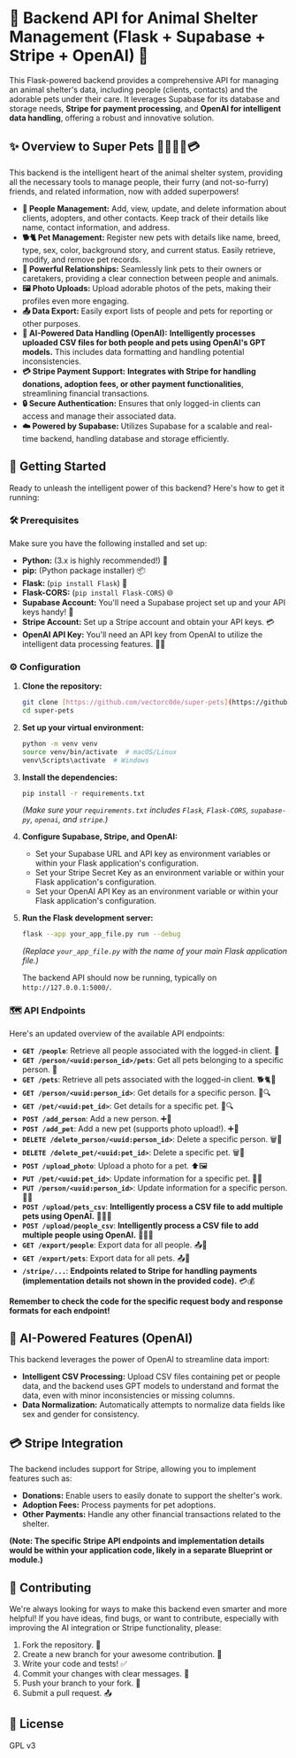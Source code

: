 # 🐾 Backend API for Animal Shelter Management (Flask + Supabase + Stripe + OpenAI) 🏡

This Flask-powered backend provides a comprehensive API for managing an animal shelter's data, including people (clients, contacts) and the adorable pets under their care. It leverages Supabase for its database and storage needs, **Stripe for payment processing**, and **OpenAI for intelligent data handling**, offering a robust and innovative solution.

## ✨ Overview to Super Pets 🐶🐱🐰🤖💳

This backend is the intelligent heart of the animal shelter system, providing all the necessary tools to manage people, their furry (and not-so-furry) friends, and related information, now with added superpowers!

* **👤 People Management:** Add, view, update, and delete information about clients, adopters, and other contacts. Keep track of their details like name, contact information, and address.
* **🐕🐈 Pet Management:** Register new pets with details like name, breed, type, sex, color, background story, and current status. Easily retrieve, modify, and remove pet records.
* **🔗 Powerful Relationships:** Seamlessly link pets to their owners or caretakers, providing a clear connection between people and animals.
* **🖼️ Photo Uploads:** Upload adorable photos of the pets, making their profiles even more engaging.
* **📤 Data Export:** Easily export lists of people and pets for reporting or other purposes.
* **🤖 AI-Powered Data Handling (OpenAI):** **Intelligently processes uploaded CSV files for both people and pets using OpenAI's GPT models.** This includes data formatting and handling potential inconsistencies.
* **💳 Stripe Payment Support:** **Integrates with Stripe for handling donations, adoption fees, or other payment functionalities**, streamlining financial transactions.
* **🔒 Secure Authentication:** Ensures that only logged-in clients can access and manage their associated data.
* **☁️ Powered by Supabase:** Utilizes Supabase for a scalable and real-time backend, handling database and storage efficiently.

## 🚀 Getting Started

Ready to unleash the intelligent power of this backend? Here's how to get it running:

### 🛠️ Prerequisites

Make sure you have the following installed and set up:

* **Python:** (3.x is highly recommended!) 🐍
* **pip:** (Python package installer) 📦
* **Flask:** (`pip install Flask`) 🥂
* **Flask-CORS:** (`pip install Flask-CORS`) 🌐
* **Supabase Account:** You'll need a Supabase project set up and your API keys handy! 🔑
* **Stripe Account:** Set up a Stripe account and obtain your API keys. 💳
* **OpenAI API Key:** You'll need an API key from OpenAI to utilize the intelligent data processing features. 🤖🔑

### ⚙️ Configuration

1.  **Clone the repository:**
    ```bash
    git clone [https://github.com/vectorc0de/super-pets](https://github.com/vectorc0de/super-pets)
    cd super-pets
    ```

2.  **Set up your virtual environment:**
    ```bash
    python -m venv venv
    source venv/bin/activate  # macOS/Linux
    venv\Scripts\activate  # Windows
    ```

3.  **Install the dependencies:**
    ```bash
    pip install -r requirements.txt
    ```
    *(Make sure your `requirements.txt` includes `Flask`, `Flask-CORS`, `supabase-py`, `openai`, and `stripe`.)*

4.  **Configure Supabase, Stripe, and OpenAI:**
    * Set your Supabase URL and API key as environment variables or within your Flask application's configuration.
    * Set your Stripe Secret Key as an environment variable or within your Flask application's configuration.
    * Set your OpenAI API Key as an environment variable or within your Flask application's configuration.

5.  **Run the Flask development server:**
    ```bash
    flask --app your_app_file.py run --debug
    ```
    *(Replace `your_app_file.py` with the name of your main Flask application file.)*

    The backend API should now be running, typically on `http://127.0.0.1:5000/`.

### 🗺️ API Endpoints

Here's an updated overview of the available API endpoints:

* **`GET /people`**: Retrieve all people associated with the logged-in client. 👤
* **`GET /person/<uuid:person_id>/pets`**: Get all pets belonging to a specific person. 🐾
* **`GET /pets`**: Retrieve all pets associated with the logged-in client. 🐕🐈🐰
* **`GET /person/<uuid:person_id>`**: Get details for a specific person. 👤🔍
* **`GET /pet/<uuid:pet_id>`**: Get details for a specific pet. 🐾🔍
* **`POST /add_person`**: Add a new person. ➕👤
* **`POST /add_pet`**: Add a new pet (supports photo upload!). ➕🐶
* **`DELETE /delete_person/<uuid:person_id>`**: Delete a specific person. 🗑️👤
* **`DELETE /delete_pet/<uuid:pet_id>`**: Delete a specific pet. 🗑️🐾
* **`POST /upload_photo`**: Upload a photo for a pet. ⬆️🖼️
* **`PUT /pet/<uuid:pet_id>`**: Update information for a specific pet. 📝🐾
* **`PUT /person/<uuid:person_id>`**: Update information for a specific person. 📝👤
* **`POST /upload/pets_csv`**: **Intelligently process a CSV file to add multiple pets using OpenAI.** 🤖➕🐾
* **`POST /upload/people_csv`**: **Intelligently process a CSV file to add multiple people using OpenAI.** 🤖➕👤
* **`GET /export/people`**: Export data for all people. 📤👤
* **`GET /export/pets`**: Export data for all pets. 📤🐾
* **`/stripe/...`**: **Endpoints related to Stripe for handling payments (implementation details not shown in the provided code).** 💳💰

**Remember to check the code for the specific request body and response formats for each endpoint!**

## 🤖 AI-Powered Features (OpenAI)

This backend leverages the power of OpenAI to streamline data import:

* **Intelligent CSV Processing:** Upload CSV files containing pet or people data, and the backend uses GPT models to understand and format the data, even with minor inconsistencies or missing columns.
* **Data Normalization:** Automatically attempts to normalize data fields like sex and gender for consistency.

## 💳 Stripe Integration

The backend includes support for Stripe, allowing you to implement features such as:

* **Donations:** Enable users to easily donate to support the shelter's work.
* **Adoption Fees:** Process payments for pet adoptions.
* **Other Payments:** Handle any other financial transactions related to the shelter.

**(Note: The specific Stripe API endpoints and implementation details would be within your application code, likely in a separate Blueprint or module.)**

## 🤝 Contributing

We're always looking for ways to make this backend even smarter and more helpful! If you have ideas, find bugs, or want to contribute, especially with improving the AI integration or Stripe functionality, please:

1.  Fork the repository. 🍴
2.  Create a new branch for your awesome contribution. 🌿
3.  Write your code and tests! ✅
4.  Commit your changes with clear messages. 💬
5.  Push your branch to your fork. 🚀
6.  Submit a pull request. 📤

## 📜 License

GPL v3